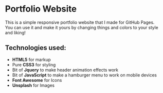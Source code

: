 # Portfolio Website

This is a simple responsive portfolio website that I made for GitHub Pages. You can use it and make it yours by changing things and colors to your style and liking!

## Technologies used:
+ **HTML5** for markup
+ Pure **CSS3** for styling 
+ Bit of **Jquery** to make header animation effects work
+ Bit of **JavaScript** to make a hamburger menu to work on mobile devices 
+ **Font Awesome** for Icons 
+ **Unsplash** for Images 
